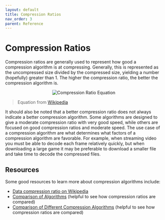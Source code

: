 ```yaml
---
layout: default
title: Compression Ratios
nav_order: 3
parent: Reference
---
```


# Compression Ratios

Compression ratios are generally used to represent how good a compression algorithm is at compressing. Generally, this is represented as the uncompressed size divided by the compressed size, yielding a number (hopefully) greater than 1. The higher the compression ratio, the better the compression algorithm is.

<p align="center">
  <img src="/assets/CompressionRatio.svg" alt="Compression Ratio Equation"/>
</p>

> Equation from [Wikipedia](https://en.wikipedia.org/wiki/Data_compression_ratio)

It should also be noted that a better compression ratio does not always indicate a better compression algorithm. Some algorithms are designed to give a moderate compression ratio with very good speed, while others are focused on good compression ratios and moderate speed. The use case of a compression algorithm are what determines what factors of a compression algorithm are favorable. For example, when streaming video you must be able to decode each frame relatively quickly, but when downloading a large game it may be preferable to download a smaller file and take time to decode the compressed files.

## Resources

Some good resources to learn more about compression algorithms include:

- [Data compression ratio on Wikipedia](https://en.wikipedia.org/wiki/Data_compression_ratio)
- [Comparison of Algorithms](https://cran.r-project.org/web/packages/brotli/vignettes/brotli-2015-09-22.pdf) (helpful to see how compression ratios are compared)
- [Comparison of Different Compression Algorithms](https://www.cs.rit.edu/~std3246/thesis/node36.html) (helpful to see how compression ratios are compared)
